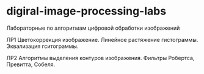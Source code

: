 # digiral-image-processing-labs

Лабораторные по алгоритмам цифровой обработки изображений


ЛР1 Цветокоррекция изображение. Линейное растяжение гистограммы. Эквализация гситограммы. 


ЛР2 Алгоритмы выделения контуров изображения. Фильтры Робертса, Превитта, Собеля.

